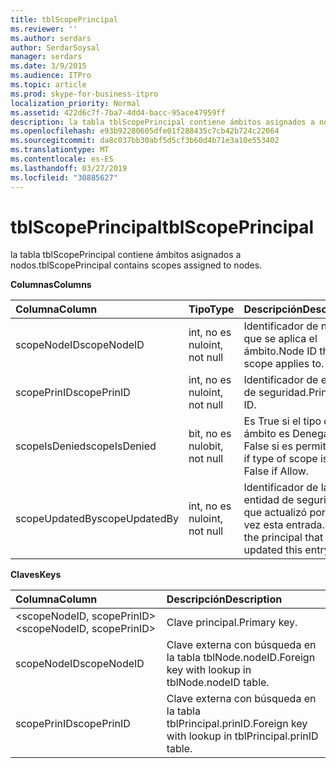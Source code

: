 ```yaml
---
title: tblScopePrincipal
ms.reviewer: ''
ms.author: serdars
author: SerdarSoysal
manager: serdars
ms.date: 3/9/2015
ms.audience: ITPro
ms.topic: article
ms.prod: skype-for-business-itpro
localization_priority: Normal
ms.assetid: 422d6c7f-7ba7-4dd4-bacc-95ace47959ff
description: la tabla tblScopePrincipal contiene ámbitos asignados a nodos.
ms.openlocfilehash: e93b92280605dfe01f288435c7cb42b724c22064
ms.sourcegitcommit: da8c037bb30abf5d5cf3b60d4b71e3a10e553402
ms.translationtype: MT
ms.contentlocale: es-ES
ms.lasthandoff: 03/27/2019
ms.locfileid: "30885627"
---
```

# <a name="tblscopeprincipal"></a><span data-ttu-id="643a9-103">tblScopePrincipal</span><span class="sxs-lookup"><span data-stu-id="643a9-103">tblScopePrincipal</span></span>
 
<span data-ttu-id="643a9-104">la tabla tblScopePrincipal contiene ámbitos asignados a nodos.</span><span class="sxs-lookup"><span data-stu-id="643a9-104">tblScopePrincipal contains scopes assigned to nodes.</span></span>
  
<span data-ttu-id="643a9-105">**Columnas**</span><span class="sxs-lookup"><span data-stu-id="643a9-105">**Columns**</span></span>

|<span data-ttu-id="643a9-106">**Columna**</span><span class="sxs-lookup"><span data-stu-id="643a9-106">**Column**</span></span>|<span data-ttu-id="643a9-107">**Tipo**</span><span class="sxs-lookup"><span data-stu-id="643a9-107">**Type**</span></span>|<span data-ttu-id="643a9-108">**Descripción**</span><span class="sxs-lookup"><span data-stu-id="643a9-108">**Description**</span></span>|
|:-----|:-----|:-----|
|<span data-ttu-id="643a9-109">scopeNodeID</span><span class="sxs-lookup"><span data-stu-id="643a9-109">scopeNodeID</span></span>  <br/> |<span data-ttu-id="643a9-110">int, no es nulo</span><span class="sxs-lookup"><span data-stu-id="643a9-110">int, not null</span></span>  <br/> |<span data-ttu-id="643a9-111">Identificador de nodo que se aplica el ámbito.</span><span class="sxs-lookup"><span data-stu-id="643a9-111">Node ID that the scope applies to.</span></span>  <br/> |
|<span data-ttu-id="643a9-112">scopePrinID</span><span class="sxs-lookup"><span data-stu-id="643a9-112">scopePrinID</span></span>  <br/> |<span data-ttu-id="643a9-113">int, no es nulo</span><span class="sxs-lookup"><span data-stu-id="643a9-113">int, not null</span></span>  <br/> |<span data-ttu-id="643a9-114">Identificador de entidad de seguridad.</span><span class="sxs-lookup"><span data-stu-id="643a9-114">Principal ID.</span></span>  <br/> |
|<span data-ttu-id="643a9-115">scopeIsDenied</span><span class="sxs-lookup"><span data-stu-id="643a9-115">scopeIsDenied</span></span>  <br/> |<span data-ttu-id="643a9-116">bit, no es nulo</span><span class="sxs-lookup"><span data-stu-id="643a9-116">bit, not null</span></span>  <br/> |<span data-ttu-id="643a9-117">Es True si el tipo de ámbito es Denegar; False si es permitir.</span><span class="sxs-lookup"><span data-stu-id="643a9-117">True if type of scope is Deny; False if Allow.</span></span>  <br/> |
|<span data-ttu-id="643a9-118">scopeUpdatedBy</span><span class="sxs-lookup"><span data-stu-id="643a9-118">scopeUpdatedBy</span></span>  <br/> |<span data-ttu-id="643a9-119">int, no es nulo</span><span class="sxs-lookup"><span data-stu-id="643a9-119">int, not null</span></span>  <br/> |<span data-ttu-id="643a9-120">Identificador de la entidad de seguridad que actualizó por última vez esta entrada.</span><span class="sxs-lookup"><span data-stu-id="643a9-120">ID of the principal that last updated this entry.</span></span>  <br/> |
   
<span data-ttu-id="643a9-121">**Claves**</span><span class="sxs-lookup"><span data-stu-id="643a9-121">**Keys**</span></span>

|<span data-ttu-id="643a9-122">**Columna**</span><span class="sxs-lookup"><span data-stu-id="643a9-122">**Column**</span></span>|<span data-ttu-id="643a9-123">**Descripción**</span><span class="sxs-lookup"><span data-stu-id="643a9-123">**Description**</span></span>|
|:-----|:-----|
|<span data-ttu-id="643a9-124">\<scopeNodeID, scopePrinID\></span><span class="sxs-lookup"><span data-stu-id="643a9-124">\<scopeNodeID, scopePrinID\></span></span>  <br/> |<span data-ttu-id="643a9-125">Clave principal.</span><span class="sxs-lookup"><span data-stu-id="643a9-125">Primary key.</span></span>  <br/> |
|<span data-ttu-id="643a9-126">scopeNodeID</span><span class="sxs-lookup"><span data-stu-id="643a9-126">scopeNodeID</span></span>  <br/> |<span data-ttu-id="643a9-127">Clave externa con búsqueda en la tabla tblNode.nodeID.</span><span class="sxs-lookup"><span data-stu-id="643a9-127">Foreign key with lookup in tblNode.nodeID table.</span></span>  <br/> |
|<span data-ttu-id="643a9-128">scopePrinID</span><span class="sxs-lookup"><span data-stu-id="643a9-128">scopePrinID</span></span>  <br/> |<span data-ttu-id="643a9-129">Clave externa con búsqueda en la tabla tblPrincipal.prinID.</span><span class="sxs-lookup"><span data-stu-id="643a9-129">Foreign key with lookup in tblPrincipal.prinID table.</span></span>  <br/> |
   


